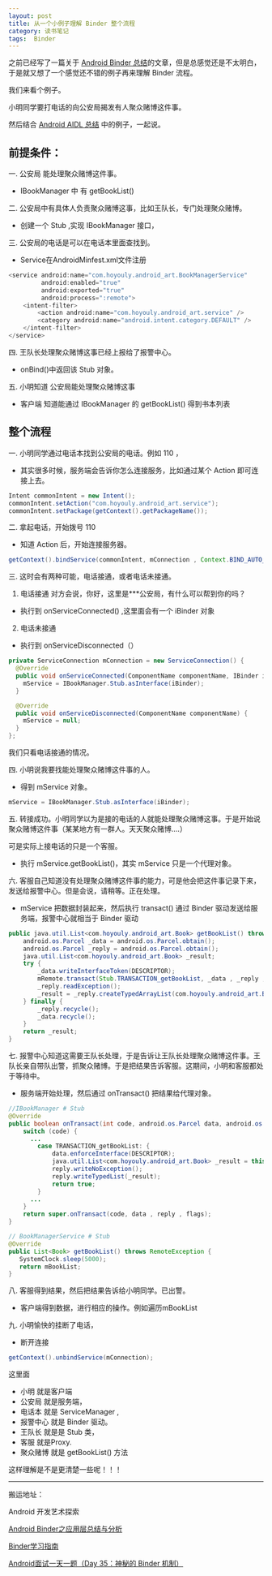 ```yaml
---
layout: post
title: 从一个小例子理解 Binder 整个流程
category: 读书笔记
tags:  Binder
---
```


<!-- * content -->
<!-- {:toc} -->

之前已经写了一篇关于 [Android Binder 总结](../../../../2018/03/17/Android-Binder/)的文章，但是总感觉还是不太明白，于是就又想了一个感觉还不错的例子再来理解 Binder 流程。

我们来看个例子。

小明同学要打电话的向公安局揭发有人聚众赌博这件事。

然后结合 [Android AIDL 总结](../../../../2019/07/17/Android-AIDL/) 中的例子，一起说。

## 前提条件：
一. 公安局 能处理聚众赌博这件事。                    
  * IBookManager 中 有 getBookList()

二. 公安局中有具体人负责聚众赌博这事，比如王队长，专门处理聚众赌博。   
  * 创建一个 Stub ,实现 IBookManager 接口，

三. 公安局的电话是可以在电话本里面查找到。             
  * Service在AndroidMinfest.xml文件注册  

```Java
<service android:name="com.hoyouly.android_art.BookManagerService"
         android:enabled="true"
         android:exported="true"
         android:process=":remote">
    <intent-filter>
        <action android:name="com.hoyouly.android_art.service" />
        <category android:name="android.intent.category.DEFAULT" />
    </intent-filter>
</service>
```

四. 王队长处理聚众赌博这事已经上报给了报警中心。
  * onBind()中返回该 Stub 对象。

五. 小明知道 公安局能处理聚众赌博这事        
  * 客户端 知道能通过 IBookManager 的 getBookList() 得到书本列表

## 整个流程
一. 小明同学通过电话本找到公安局的电话。例如 110 ，
  * 其实很多时候，服务端会告诉你怎么连接服务，比如通过某个 Action 即可连接上去。
```Java
Intent commonIntent = new Intent();
commonIntent.setAction("com.hoyouly.android_art.service");
commonIntent.setPackage(getContext().getPackageName());
```

二. 拿起电话，开始拨号 110     
  * 知道 Action 后，开始连接服务器。
```java
getContext().bindService(commonIntent, mConnection , Context.BIND_AUTO_CREATE);
```

三. 这时会有两种可能，电话接通，或者电话未接通。

1. 电话接通 对方会说，你好，这里是***公安局，有什么可以帮到你的吗？   
  * 执行到 onServiceConnected() ,这里面会有一个 iBinder 对象    
2. 电话未接通  
  * 执行到 onServiceDisconnected（）

```Java
private ServiceConnection mConnection = new ServiceConnection() {
  @Override
  public void onServiceConnected(ComponentName componentName, IBinder iBinder) {
    mService = IBookManager.Stub.asInterface(iBinder);
  }

  @Override
  public void onServiceDisconnected(ComponentName componentName) {
    mService = null;
  }
};
```
我们只看电话接通的情况。

四. 小明说我要找能处理聚众赌博这件事的人。
  * 得到 mService 对象。
```java
mService = IBookManager.Stub.asInterface(iBinder);
```

五. 转接成功。小明同学以为是接的电话的人就能处理聚众赌博这事。于是开始说聚众赌博这件事（某某地方有一群人。天天聚众赌博....）

可是实际上接电话的只是一个客服。  
  *  执行 mService.getBookList()，其实 mService 只是一个代理对象。

六. 客服自己知道没有处理聚众赌博这件事的能力，可是他会把这件事记录下来，发送给报警中心。但是会说，请稍等。正在处理。
  * mService 把数据封装起来，然后执行 transact() 通过 Binder 驱动发送给服务端，报警中心就相当于 Binder 驱动
```java
public java.util.List<com.hoyouly.android_art.Book> getBookList() throws android.os.RemoteException {
    android.os.Parcel _data = android.os.Parcel.obtain();
    android.os.Parcel _reply = android.os.Parcel.obtain();
    java.util.List<com.hoyouly.android_art.Book> _result;
    try {
        _data.writeInterfaceToken(DESCRIPTOR);
        mRemote.transact(Stub.TRANSACTION_getBookList, _data , _reply , 0);
        _reply.readException();
        _result = _reply.createTypedArrayList(com.hoyouly.android_art.Book.CREATOR);
    } finally {
        _reply.recycle();
        _data.recycle();
    }
    return _result;
}
```

七. 报警中心知道这需要王队长处理，于是告诉让王队长处理聚众赌博这件事。王队长亲自带队出警，抓聚众赌博。于是把结果告诉客服。这期间，小明和客服都处于等待中。   
  * 服务端开始处理，然后通过 onTransact() 把结果给代理对象。
```java
//IBookManager # Stub
@Override
public boolean onTransact(int code, android.os.Parcel data, android.os.Parcel reply, int flags) throws android.os.RemoteException {
    switch (code) {
      ...
        case TRANSACTION_getBookList: {
            data.enforceInterface(DESCRIPTOR);
            java.util.List<com.hoyouly.android_art.Book> _result = this.getBookList();
            reply.writeNoException();
            reply.writeTypedList(_result);
            return true;
        }
      ...
    }
    return super.onTransact(code, data , reply , flags);
}
```
```java
// BookManagerService # Stub
@Override
public List<Book> getBookList() throws RemoteException {
   SystemClock.sleep(5000);
   return mBookList;
}
```

八. 客服得到结果，然后把结果告诉给小明同学。已出警。
  * 客户端得到数据，进行相应的操作。例如遍历mBookList

九. 小明愉快的挂断了电话，
* 断开连接
```java  
getContext().unbindService(mConnection);
```

这里面
* 小明 就是客户端
* 公安局 就是服务端，
* 电话本 就是 ServiceManager ,
* 报警中心 就是 Binder 驱动。
* 王队长  就是是 Stub 类，
* 客服 就是Proxy.  
* 聚众赌博 就是 getBookList() 方法

这样理解是不是更清楚一些呢！！！


---
搬运地址：    

Android 开发艺术探索

[Android Binder之应用层总结与分析](http://blog.csdn.net/qian520ao/article/details/78089877)

[Binder学习指南](http://weishu.me/2016/01/12/binder-index-for-newer/)

[Android面试一天一题（Day 35：神秘的 Binder 机制）](https://www.jianshu.com/p/c7bcb4c96b38)
